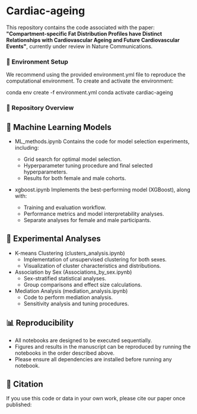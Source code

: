 # Cardiac-ageing

This repository contains the code associated with the paper:
**"Compartment-specific Fat Distribution Profiles have Distinct Relationships with Cardiovascular Ageing and Future Cardiovascular Events"**, currently under review in Nature Communications.

### 📂 Environment Setup

We recommend using the provided environment.yml file to reproduce the computational environment.
To create and activate the environment:

conda env create -f environment.yml
conda activate cardiac-ageing

### 📂 Repository Overview

## 🔬 Machine Learning Models
- ML_methods.ipynb
  Contains the code for model selection experiments, including:
  - Grid search for optimal model selection.
  - Hyperparameter tuning procedure and final selected hyperparameters.
  - Results for both female and male cohorts.

- xgboost.ipynb
  Implements the best-performing model (XGBoost), along with:
  - Training and evaluation workflow.
  - Performance metrics and model interpretability analyses.
  - Separate analyses for female and male participants.

## 🧪 Experimental Analyses

- K-means Clustering (clusters_analysis.ipynb)
  - Implementation of unsupervised clustering for both sexes.
  - Visualization of cluster characteristics and distributions.
- Association by Sex (Associations_by_sex.ipynb)
  - Sex-stratified statistical analyses.
  - Group comparisons and effect size calculations.
- Mediation Analysis (mediation_analysis.ipynb)
  - Code to perform mediation analysis.
  - Sensitivity analysis and tuning procedures.

## 📊 Reproducibility

- All notebooks are designed to be executed sequentially.
- Figures and results in the manuscript can be reproduced by running the notebooks in the order described above.
- Please ensure all dependencies are installed before running any notebook.

## 📜 Citation

If you use this code or data in your own work, please cite our paper once published:
